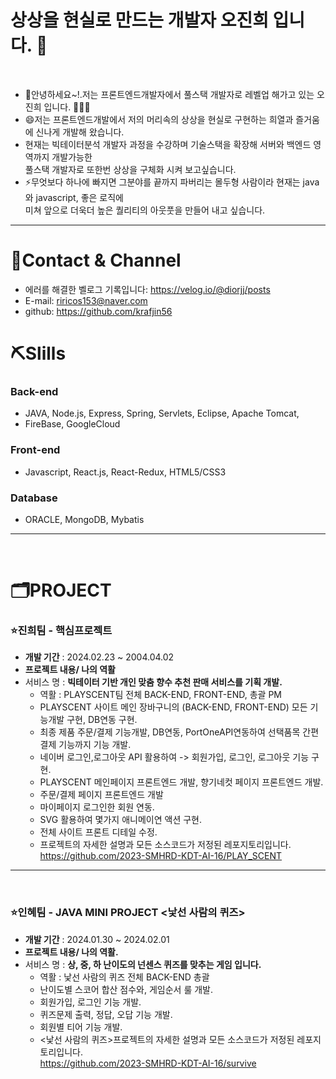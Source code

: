 # 상상을 현실로 만드는 개발자 오진희 입니다. 👋
<br>

-  🫰안녕하세요~!.저는 프론트엔드개발자에서 풀스택 개발자로 레벨업 해가고 있는 오진희 입니다. 👨🏻‍💻
-  😄저는 프론트엔드개발에서 저의 머리속의 상상을 현실로 구현하는 희열과 즐거움에 신나게 개발해 왔습니다.
- 현재는 빅테이터분석 개발자 과정을 수강하며 기술스택을 확장해 서버와 백엔드 영역까지 개발가능한 <br>
  풀스택 개발자로 또한번 상상을 구체화 시켜 보고싶습니다.
- ⚡무엇보다 하나에 빠지면 그분야를 끝까지 파버리는 몰두형 사람이라 현재는 java와 javascript, 좋은 로직에<br>
  미쳐 앞으로 더욱더 높은 퀄리티의 아웃풋을 만들어 내고 싶습니다.
----

# 🪪Contact & Channel
- 에러를 해결한 벨로그 기록입니다: https://velog.io/@diorjj/posts
- E-mail: riricos153@naver.com
- github: https://github.com/krafjin56
  
# ⛏Slills
 ### Back-end
- JAVA, Node.js, Express, Spring, Servlets, Eclipse, Apache Tomcat,
- FireBase, GoogleCloud

### Front-end
- Javascript, React.js, React-Redux, HTML5/CSS3

### Database
- ORACLE, MongoDB, Mybatis
----

<br>

# 🗂PROJECT
### ⭐진희팀 - 핵심프로젝트 <PLAYSCENT>
- <b>개발 기간</b> : 2024.02.23 ~ 2004.04.02
- <b>프로젝트 내용/ 나의 역활</b>
 - 서비스 명 : <b>빅테이터 기반 개인 맞춤 향수 추천 판매 서비스를 기획 개발.</b>
     - 역활 : PLAYSCENT팀 전체 BACK-END, FRONT-END, 총괄 PM
     - PLAYSCENT 사이트 메인 장바구니의 (BACK-END, FRONT-END) 모든 기능개발 구현, DB연동 구현.
     - 최종 제품 주문/결제 기능개발, DB연동, PortOneAPI연동하여 선택품목 간편결제 기능까지 기능 개발.
     - 네이버 로그인,로그아웃 API 활용하여 -> 회원가입, 로그인, 로그아웃 기능 구현. 
     - PLAYSCENT 메인페이지 프론트엔드 개발, 향기네컷 페이지 프론트엔드 개발.
     - 주문/결제 페이지 프론트엔드 개발
     - 마이페이지 로그인한 회원 연동.
     - SVG 활용하여 몇가지 애니메이연 액션 구현.
     - 전체 사이트 프론트 디테일 수정.
     - <PLAYSCENT>프로젝트의 자세한 설명과 모든 소스코드가 저정된 레포지토리입니다.<br>
       https://github.com/2023-SMHRD-KDT-AI-16/PLAY_SCENT 
       

---- 
<br>

### ⭐인혜팀 - JAVA MINI PROJECT <낯선 사람의 퀴즈>
- <b>개발 기간</b> : 2024.01.30 ~ 2024.02.01
- <b>프로젝트 내용/ 나의 역활.</b>
 - 서비스 명 : <b>상, 중, 하 난이도의 넌센스 퀴즈를 맞추는 게임 입니다.</b>
     - 역활 : 낯선 사람의 퀴즈 전체 BACK-END 총괄
     - 난이도별 스코어 합산 점수와, 게임순서 룰 개발.
     - 회원가입, 로그인 기능 개발.
     - 퀴즈문제 출력, 정답, 오답 기능 개발. 
     - 회원별 티어 기능 개발.
     - <낯선 사람의 퀴즈>프로젝트의 자세한 설명과 모든 소스코드가 저정된 레포지토리입니다.<br>
       https://github.com/2023-SMHRD-KDT-AI-16/survive


